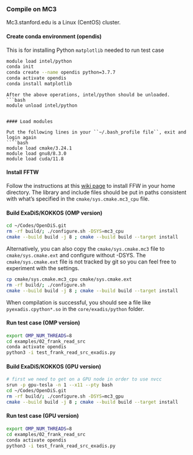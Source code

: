 ### Compile on MC3

Mc3.stanford.edu is a Linux (CentOS) cluster.

#### Create conda environment (opendis) 
This is for installing Python ``matplotlib`` needed to run test case
```bash
module load intel/python
conda init
conda create --name opendis python=3.7.7
conda activate opendis
conda install matplotlib
```

```{hint}
After the above operations, intel/python should be unloaded. 
```bash
module unload intel/python
```
```

#### Load modules 

Put the following lines in your ``~/.bash_profile file``, exit and login again
````bash
module load cmake/3.24.1
module load gnu8/8.3.0
module load cuda/11.8
````

#### Install FFTW
Follow the instructions at this [wiki page](http://micro.stanford.edu/wiki/Install_FFTW3) to install FFW in your home directory.  The library and include files should be put in paths consistent with what’s specified in the ``cmake/sys.cmake.mc3_cpu`` file.
  
#### Build ExaDiS/KOKKOS (OMP version)

````bash
cd ~/Codes/OpenDiS.git
rm -rf build/; ./configure.sh -DSYS=mc3_cpu
cmake --build build -j 8 ; cmake --build build --target install
````

Alternatively, you can also copy the ``cmake/sys.cmake.mc3`` file to ``cmake/sys.cmake.ext`` and configure without -DSYS. The ``cmake/sys.cmake.ext`` file is not tracked by git so you can feel free to experiment with the settings.

````bash
cp cmake/sys.cmake.mc3_cpu cmake/sys.cmake.ext
rm -rf build/; ./configure.sh 
cmake --build build -j 8 ; cmake --build build --target install
````

When compilation is successful, you should see a file like ``pyexadis.cpython*.so`` in the ``core/exadis/python`` folder.

#### Run test case (OMP version)

````bash
export OMP_NUM_THREADS=8
cd examples/02_frank_read_src
conda activate opendis
python3 -i test_frank_read_src_exadis.py
````

#### Build ExaDiS/KOKKOS (GPU version)

````bash
# first we need to get on a GPU node in order to use nvcc
srun -p gpu-tesla -n 1 --x11 --pty bash
cd ~/Codes/OpenDiS.git
rm -rf build/; ./configure.sh -DSYS=mc3_gpu
cmake --build build -j 8 ; cmake --build build --target install
````

#### Run test case (GPU version)

````bash
export OMP_NUM_THREADS=8
cd examples/02_frank_read_src
conda activate opendis
python3 -i test_frank_read_src_exadis.py
````
